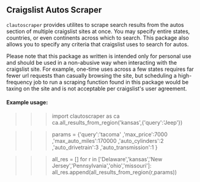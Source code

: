 ## Craigslist Autos Scraper

`clautoscraper` provides utilites to scrape search results from the autos section 
of multiple craigslist sites at once. You may specify entire states, countries,
or even continents across which to search. This package also allows you to specify 
any criteria that craigslist uses to search for autos. 

Please note that this package as written is intended only for personal use and 
should be used in a non-abusive way when interacting with the craigslist site. 
For example, one-time uses across a few states requires far fewer url requests than 
casually browsing the site, but scheduling a high-frequency job to run a scraping 
function found in this package would be taxing on the site and is not acceptable 
per craigslist's user agreement.

#### Example usage:
>>> import clautoscraper as ca
>>> ca.all_results_from_region('kansas',{'query':'Jeep'})

>>> params = {'query':'tacoma'
			  ,'max_price':7000
			  ,'max_auto_miles':170000
			  ,'auto_cylinders':2
			  ,'auto_drivetrain':3
			  ,'auto_transmission':1
			  }

>>> all_res = []
>>> for r in ['Delaware','kansas','New Jersey','Pennsylvania','ohio','missouri']:
		all_res.append(all_results_from_region(r,params))
		


